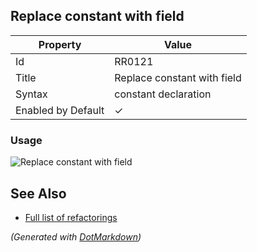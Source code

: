 ## Replace constant with field

| Property           | Value                       |
| ------------------ | --------------------------- |
| Id                 | RR0121                      |
| Title              | Replace constant with field |
| Syntax             | constant declaration        |
| Enabled by Default | &#x2713;                    |

### Usage

![Replace constant with field](../../images/refactorings/ReplaceConstantWithField.png)

## See Also

* [Full list of refactorings](Refactorings.md)


*\(Generated with [DotMarkdown](http://github.com/JosefPihrt/DotMarkdown)\)*